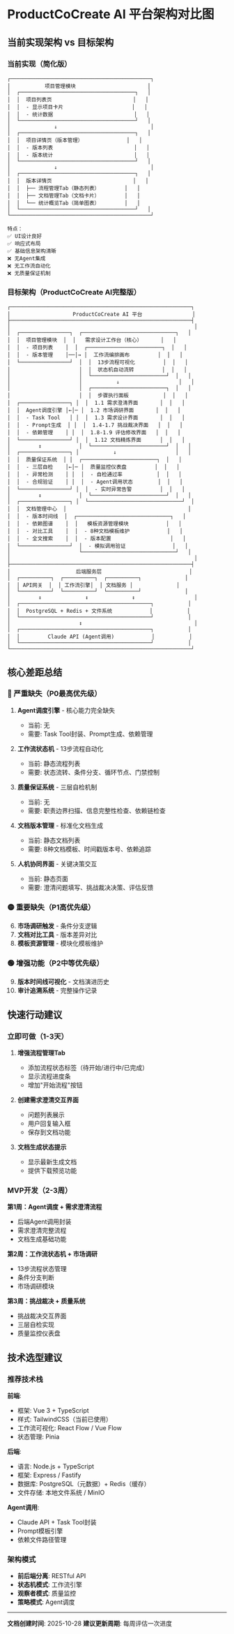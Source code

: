 # ProductCoCreate AI 平台架构对比图

## 当前实现架构 vs 目标架构

### 当前实现（简化版）
```
┌─────────────────────────────────────────────┐
│           项目管理模块                       │
│  ┌─────────────────────────────────────┐   │
│  │  项目列表页                          │   │
│  │  - 显示项目卡片                      │   │
│  │  - 统计数据                          │   │
│  └─────────────────────────────────────┘   │
│              ↓                              │
│  ┌─────────────────────────────────────┐   │
│  │  项目详情页（版本管理）              │   │
│  │  - 版本列表                          │   │
│  │  - 版本统计                          │   │
│  └─────────────────────────────────────┘   │
│              ↓                              │
│  ┌─────────────────────────────────────┐   │
│  │  版本详情页                          │   │
│  │  ├── 流程管理Tab（静态列表）        │   │
│  │  ├── 文档管理Tab（文档卡片）        │   │
│  │  └── 统计概览Tab（简单图表）        │   │
│  └─────────────────────────────────────┘   │
└─────────────────────────────────────────────┘

特点：
✅ UI设计良好
✅ 响应式布局
✅ 基础信息架构清晰
❌ 无Agent集成
❌ 无工作流自动化
❌ 无质量保证机制
```

### 目标架构（ProductCoCreate AI完整版）
```
┌──────────────────────────────────────────────────────────┐
│                    ProductCoCreate AI 平台                │
├──────────────────────────────────────────────────────────┤
│                                                           │
│  ┌────────────────┐  ┌──────────────────────────────┐   │
│  │  项目管理模块  │  │   需求设计工作台（核心）      │   │
│  │  - 项目列表    │  │  ┌────────────────────────┐  │   │
│  │  - 版本管理    │──│→ │  工作流编排画布         │  │   │
│  └────────────────┘  │  │  13步流程可视化         │  │   │
│                      │  │  状态机自动流转         │  │   │
│                      │  └────────────────────────┘  │   │
│                      │           ↓                   │   │
│                      │  ┌────────────────────────┐  │   │
│                      │  │  步骤执行面板           │  │   │
│  ┌────────────────┐ │  │  1.1 需求澄清界面       │  │   │
│  │  Agent调度引擎 │←│─ │  1.2 市场调研界面       │  │   │
│  │  - Task Tool   │ │  │  1.3 需求设计界面       │  │   │
│  │  - Prompt生成  │ │  │  1.4-1.7 挑战裁决界面   │  │   │
│  │  - 依赖管理    │ │  │  1.8-1.9 评估修改界面   │  │   │
│  └────────────────┘ │  │  1.12 文档精炼界面      │  │   │
│         ↕            │  └────────────────────────┘  │   │
│  ┌────────────────┐ │           ↓                   │   │
│  │  质量保证系统  │ │  ┌────────────────────────┐  │   │
│  │  - 三层自检    │←│─ │  质量监控仪表盘         │  │   │
│  │  - 异常检测    │ │  │  - 自检通过率           │  │   │
│  │  - 合规验证    │ │  │  - Agent调用状态        │  │   │
│  └────────────────┘ │  │  - 实时异常告警         │  │   │
│         ↕            │  └────────────────────────┘  │   │
│  ┌────────────────┐ │  └──────────────────────────────┘  │
│  │  文档管理中心  │                                       │
│  │  - 版本时间线  │  ┌──────────────────────────────┐   │
│  │  - 依赖图谱    │  │   模板资源管理模块            │   │
│  │  - 对比工具    │  │  - 8种文档模板维护            │   │
│  │  - 全文搜索    │  │  - 版本配置                   │   │
│  └────────────────┘  │  - 模拟调用验证               │   │
│                      └──────────────────────────────┘   │
│                                                           │
├──────────────────────────────────────────────────────────┤
│                     后端服务层                            │
│  ┌──────────┐  ┌──────────┐  ┌──────────┐              │
│  │ API网关  │  │ 工作流引擎│  │ 文档服务 │              │
│  └──────────┘  └──────────┘  └──────────┘              │
│         ↕              ↕              ↕                   │
│  ┌──────────────────────────────────────────┐           │
│  │  PostgreSQL + Redis + 文件系统            │           │
│  └──────────────────────────────────────────┘           │
│                      ↕                                    │
│  ┌──────────────────────────────────────────┐           │
│  │         Claude API (Agent调用)            │           │
│  └──────────────────────────────────────────┘           │
└──────────────────────────────────────────────────────────┘
```

## 核心差距总结

### 🔴 严重缺失（P0最高优先级）

1. **Agent调度引擎** - 核心能力完全缺失
   - 当前: 无
   - 需要: Task Tool封装、Prompt生成、依赖管理

2. **工作流状态机** - 13步流程自动化
   - 当前: 静态流程列表
   - 需要: 状态流转、条件分支、循环节点、门禁控制

3. **质量保证系统** - 三层自检机制
   - 当前: 无
   - 需要: 职责边界扫描、信息完整性检查、依赖链检查

4. **文档版本管理** - 标准化文档生成
   - 当前: 静态文档列表
   - 需要: 8种文档模板、时间戳版本号、依赖追踪

5. **人机协同界面** - 关键决策交互
   - 当前: 静态页面
   - 需要: 澄清问题填写、挑战裁决决策、评估反馈

### 🟡 重要缺失（P1高优先级）

6. **市场调研触发** - 条件分支逻辑
7. **文档对比工具** - 版本差异对比
8. **模板资源管理** - 模块化模板维护

### 🟢 增强功能（P2中等优先级）

9. **版本时间线可视化** - 文档演进历史
10. **审计追溯系统** - 完整操作记录

## 快速行动建议

### 立即可做（1-3天）

1. **增强流程管理Tab**
   - 添加流程状态标签（待开始/进行中/已完成）
   - 显示流程进度条
   - 增加"开始流程"按钮

2. **创建需求澄清交互界面**
   - 问题列表展示
   - 用户回复输入框
   - 保存到文档功能

3. **文档生成状态提示**
   - 显示最新生成文档
   - 提供下载预览功能

### MVP开发（2-3周）

**第1周：Agent调度 + 需求澄清流程**
- 后端Agent调用封装
- 需求澄清完整流程
- 文档生成基础功能

**第2周：工作流状态机 + 市场调研**
- 13步流程状态管理
- 条件分支判断
- 市场调研模块

**第3周：挑战裁决 + 质量系统**
- 挑战裁决交互界面
- 三层自检实现
- 质量监控仪表盘

## 技术选型建议

### 推荐技术栈

**前端**:
- 框架: Vue 3 + TypeScript
- 样式: TailwindCSS（当前已使用）
- 工作流可视化: React Flow / Vue Flow
- 状态管理: Pinia

**后端**:
- 语言: Node.js + TypeScript
- 框架: Express / Fastify
- 数据库: PostgreSQL（元数据）+ Redis（缓存）
- 文件存储: 本地文件系统 / MinIO

**Agent调用**:
- Claude API + Task Tool封装
- Prompt模板引擎
- 依赖文件路径管理

### 架构模式

- **前后端分离**: RESTful API
- **状态机模式**: 工作流引擎
- **观察者模式**: 质量监控
- **策略模式**: Agent调度

---

**文档创建时间**: 2025-10-28
**建议更新周期**: 每周评估一次进度
